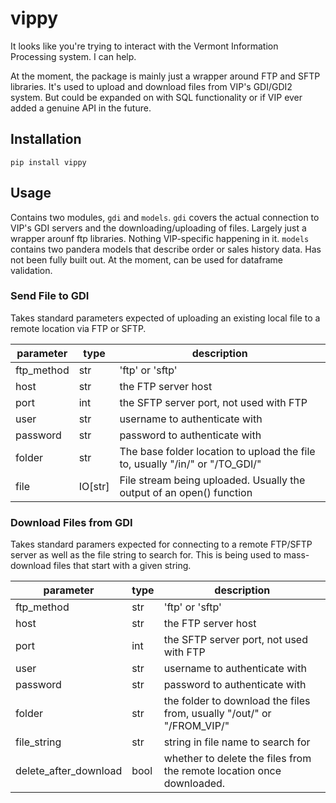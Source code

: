 # vippy

It looks like you're trying to interact with the Vermont Information Processing system. I can help.

At the moment, the package is mainly just a wrapper around FTP and SFTP libraries. It's used to upload and download files from VIP's GDI/GDI2 system. But could be expanded on with SQL functionality or if VIP ever added a genuine API in the future.

## Installation

`pip install vippy`

## Usage

Contains two modules, `gdi` and `models`. `gdi` covers the actual connection to VIP's GDI servers and the downloading/uploading of files. Largely just a wrapper arounf ftp libraries. Nothing VIP-specific happening in it. `models` contains two pandera models that describe order or sales history data. Has not been fully built out. At the moment, can be used for dataframe validation.

### Send File to GDI

Takes standard parameters expected of uploading an existing local file to a remote location via FTP or SFTP.

| parameter | type | description |
| - | - | - |
| ftp_method | str | 'ftp' or 'sftp' |
| host | str | the FTP server host |
| port | int | the SFTP server port, not used with FTP |
| user | str | username to authenticate with |
| password | str | password to authenticate with |
| folder | str | The base folder location to upload the file to, usually "/in/" or "/TO_GDI/" |
| file | IO[str] | File stream being uploaded. Usually the output of an open() function |

### Download Files from GDI

Takes standard paramers expected for connecting to a remote FTP/SFTP server as well as the file string to search for. This is being used to mass-download files that start with a given string.

| parameter | type | description |
| - | - | - |
| ftp_method | str | 'ftp' or 'sftp' |
| host | str | the FTP server host |
| port | int | the SFTP server port, not used with FTP |
| user | str | username to authenticate with |
| password | str | password to authenticate with |
| folder | str | the folder to download the files from, usually "/out/" or "/FROM_VIP/" |
| file_string | str | string in file name to search for |
| delete_after_download | bool | whether to delete the files from the remote location once downloaded. |
